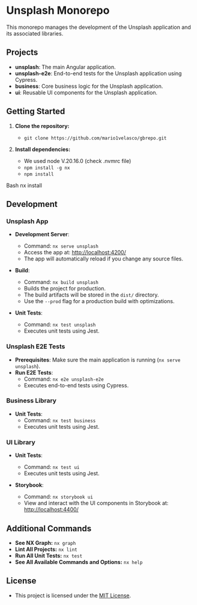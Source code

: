 # Unsplash Monorepo

This monorepo manages the development of the Unsplash application and its associated libraries.

## Projects

- **unsplash**: The main Angular application.
- **unsplash-e2e**: End-to-end tests for the Unsplash application using Cypress.
- **business**: Core business logic for the Unsplash application.
- **ui**: Reusable UI components for the Unsplash application.

## Getting Started

1. **Clone the repository:**

   - `git clone https://github.com/mario1velasco/gbrepo.git`

2. **Install dependencies:**

   - We used node V.20.16.0 (check .nvmrc file)
   - `npm install -g nx`
   - `npm install`

Bash
nx install

## Development

### Unsplash App

- **Development Server**:

  - Command: `nx serve unsplash`
  - Access the app at: [http://localhost:4200/](http://localhost:4200/)
  - The app will automatically reload if you change any source files.

- **Build**:

  - Command: `nx build unsplash`
  - Builds the project for production.
  - The build artifacts will be stored in the `dist/` directory.
  - Use the `--prod` flag for a production build with optimizations.

- **Unit Tests**:
  - Command: `nx test unsplash`
  - Executes unit tests using Jest.

### Unsplash E2E Tests

- **Prerequisites**: Make sure the main application is running (`nx serve unsplash`).
- **Run E2E Tests**:
  - Command: `nx e2e unsplash-e2e`
  - Executes end-to-end tests using Cypress.

### Business Library

- **Unit Tests**:
  - Command: `nx test business`
  - Executes unit tests using Jest.

### UI Library

- **Unit Tests**:

  - Command: `nx test ui`
  - Executes unit tests using Jest.

- **Storybook**:
  - Command: `nx storybook ui`
  - View and interact with the UI components in Storybook at: [http://localhost:4400/](http://localhost:4400/)

## Additional Commands

- **See NX Graph:** `nx graph`
- **Lint All Projects:** `nx lint`
- **Run All Unit Tests:** `nx test`
- **See All Available Commands and Options:** `nx help`

## License

- This project is licensed under the [MIT License](LICENSE).
